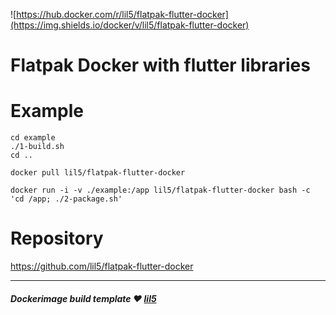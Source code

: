 ![https://hub.docker.com/r/lil5/flatpak-flutter-docker](https://img.shields.io/docker/v/lil5/flatpak-flutter-docker)

# Flatpak Docker with flutter libraries

# Example

```
cd example
./1-build.sh
cd ..

docker pull lil5/flatpak-flutter-docker

docker run -i -v ./example:/app lil5/flatpak-flutter-docker bash -c 'cd /app; ./2-package.sh'
```

# Repository

<https://github.com/lil5/flatpak-flutter-docker>

---

##### Dockerimage build template ❤️ [lil5](https://github.com/lil5)

